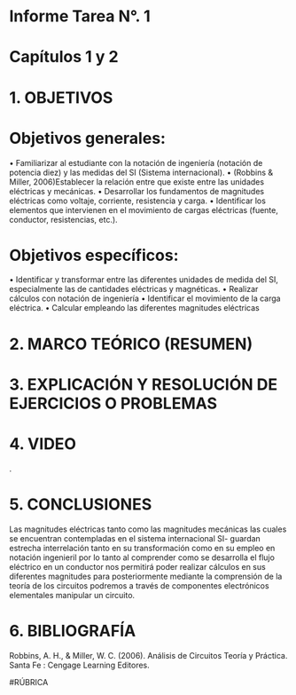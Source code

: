 # Informe Tarea N°. 1
# Capítulos 1 y 2
# 1. OBJETIVOS
#      Objetivos generales:
•	Familiarizar al estudiante con la notación de ingeniería (notación de potencia diez) y las medidas del SI (Sistema internacional).
•	(Robbins & Miller, 2006)Establecer la relación entre que existe entre las unidades eléctricas y mecánicas.
•	Desarrollar los fundamentos de magnitudes eléctricas como voltaje, corriente, resistencia y carga.
•	Identificar los elementos que intervienen en el movimiento de cargas eléctricas (fuente, conductor, resistencias, etc.).
#      Objetivos específicos:
•	Identificar y transformar entre las diferentes unidades de medida del SI, especialmente las de cantidades eléctricas y magnéticas.
•	Realizar cálculos con notación de ingeniería 
•	Identificar el movimiento de la carga eléctrica.
•	Calcular empleando las diferentes magnitudes eléctricas 
# 2.	MARCO TEÓRICO (RESUMEN)

# 3.	EXPLICACIÓN Y RESOLUCIÓN DE EJERCICIOS O PROBLEMAS
# 4.	VIDEO
.
# 5.	CONCLUSIONES
Las magnitudes eléctricas tanto como las magnitudes mecánicas las cuales se encuentran contempladas en el sistema internacional 
SI- guardan estrecha interrelación tanto en su transformación como en su empleo en notación ingenieril por lo tanto al comprender 
como se desarrolla el flujo eléctrico en un conductor nos permitirá poder realizar cálculos en sus diferentes magnitudes 
para posteriormente mediante la comprensión de la teoría de los circuitos podremos a través de componentes electrónicos 
elementales manipular un circuito.

# 6.	BIBLIOGRAFÍA
Robbins, A. H., & Miller, W. C. (2006). Análisis de Circuitos Teoría y Práctica. Santa Fe : Cengage Learning Editores.

#RÚBRICA
 
